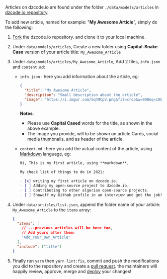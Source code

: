 Articles on dzcode.io are found under the folder `./data/models/articles` in [dzcode.io repository](https://github.com/dzcode-io/dzcode.io/tree/main/data/models/articles).

To add new article, named for example: "**My Awesome Article**", simply do the following:

1. [Fork](/Learn/Git_Basics/What_The_Fork) the dzcode.io repository. and clone it to your local machine.

2. Under `data/models/articles`, Create a new folder using **Capital-Snake Case** version of your article title: `My_Awesome_Article`

3. Under `data/models/articles/My_Awesome_Article`, Add 2 files, `info.json` and `content.md`:

   - `info.json` : here you add information about the article, eg:

     ```json
     {
       "title": "My Awesome Article",
       "description": "Small description about the article",
       "image": "https://i.imgur.com/SqhMCpV.png&fit=crop&w=800&q=100"
     }
     ```

     **Notes**:

     - Please use **Capital Cased** words for the title, as shown in the above example.
     - The image you provide, will to be shown on article Cards, social media thumbnails, and as header of the article.

   - `content.md` : here you add the actual content of the article, using [Markdown](https://en.wikipedia.org/wiki/Markdown#Example) language, eg:

     ```markdown
     Hi, This is my first article, using **markdown**,

     My check list of things to do in 2021:

     - [x] writing my first article on dzcode.io.
     - [ ] Adding my open-source project to dzcode.io.
     - [ ] Contributing to other algerian open-source projects.
     - [ ] Showoff my Github profile in an interview and get the job!
     ```

4. Under `data/articles/list.json`, append the folder name of your article: `My_Awesome_Article` to the `items` array:

   ```json
   {
     "items": [
       // ...previous articles will be here too,
       // Add yours after them:
       "Add_Your_Own_Article"
     ],
     "include": ["title"]
   }
   ```

5. Finally run `yarn` then `yarn lint:fix`, commit and push the modifications you did to the repository and create a [pull request](/learn/git_basics/pull_merge_request). the maintainers will happily review, approve, merge and [deploy](https://github.com/dzcode-io/dzcode.io/releases) your changes!
